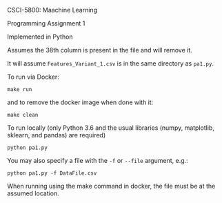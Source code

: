 CSCI-5800: Maachine Learning

Programming Assignment 1

Implemented in Python

Assumes the 38th column is present in the file and will remove it.

It will assume `Features_Variant_1.csv` is in the same directory as `pa1.py`.

To run via Docker:

    make run

and to remove the docker image when done with it:

    make clean

To run locally (only Python 3.6 and the usual libraries (numpy, matplotlib, sklearn, and pandas) are required)

    python pa1.py

You may also specify a file with the `-f` or `--file` argument, e.g.:

    python pa1.py -f DataFile.csv

When running using the make command in docker, the file must be at the assumed location.